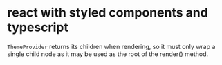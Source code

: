 # react with styled components and typescript

`ThemeProvider` returns its children when rendering, so it must only wrap a single child node as it may be used as the root of the render() method.
